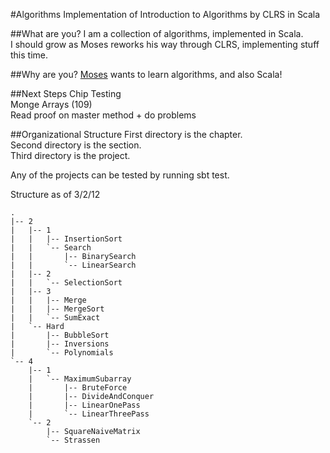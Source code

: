 #Algorithms
Implementation of Introduction to Algorithms by CLRS in Scala

##What are you?
I am a collection of algorithms, implemented in Scala.  
I should grow as Moses reworks his way through CLRS, implementing stuff this time.

##Why are you?
[Moses](http://github.com/mnn2104) wants to learn algorithms, and also Scala!

##Next Steps
Chip Testing  
Monge Arrays (109)  
Read proof on master method + do problems

##Organizational Structure
First directory is the chapter.  
Second directory is the section.  
Third directory is the project.  

Any of the projects can be tested by running sbt test.  

Structure as of 3/2/12  

```
.
|-- 2
|   |-- 1
|   |   |-- InsertionSort
|   |   `-- Search
|   |       |-- BinarySearch
|   |       `-- LinearSearch
|   |-- 2
|   |   `-- SelectionSort
|   |-- 3
|   |   |-- Merge
|   |   |-- MergeSort
|   |   `-- SumExact
|   `-- Hard
|       |-- BubbleSort
|       |-- Inversions
|       `-- Polynomials
`-- 4
    |-- 1
    |   `-- MaximumSubarray
    |       |-- BruteForce
    |       |-- DivideAndConquer
    |       |-- LinearOnePass
    |       `-- LinearThreePass
    `-- 2
        |-- SquareNaiveMatrix
        `-- Strassen
```